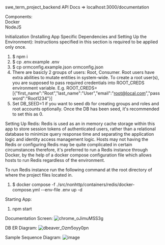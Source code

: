 swe_term_project_backend 
API Docs => localhost:3000/documentation

Components:\
Docker\
NodeJS

Initialization (Installing App Specific Dependencies and Setting Up the Environment):
Instructions specified in this section is required to be applied only once.
1. $ npm i
2. $ cp .env.example .env
3. $ cp ormconfig.example.json ormconfig.json
4. There are basicly 2 groups of users: Root, Consumer. Root users have extra abilities to mutate entities in system-wide. To create a root user(s), you are supposed to pass required credentials into ROOT_CREDS environment variable. E.g. ROOT_CREDS=[{"first_name":"Root","last_name":"User","email":"root@local.com","password":"Root1234"}]
5. Set DB_SEED=1 if you want to seed db for creating groups and roles and root accounts optionally. Once the DB has been seed, it's recommended to set this as 0.


Setting Up Redis:
Redis is used as an in memory cache storage within this app to store session tokens of authenticated users, rather than a relational database to minimize query response time and separating the application logic and identity access management logic. Hosts may not having the Redis or configuring Redis may be quite complicated in certain circumstances therefore, it's preferred to run a Redis instance through Docker, by the help of  a docker compose configuration file which allows hosts to run Redis regardless of the environment.

To run Redis instance run the following command at the root directory of where the project files located in.
1. $ docker compose -f ./src/nonhttp/containers/redis/docker-compose.yml --env-file .env up -d

Starting App:
1. npm start

Documentation Screen:
![chrome_oJimuMSS3g](https://user-images.githubusercontent.com/45673838/148992109-a2469793-1cb2-4c71-abfe-6189f678b67c.png)

DB ER Diagram:
![dbeaver_Ozm5oyy0pn](https://user-images.githubusercontent.com/45673838/148992152-deefb320-f475-4939-a05f-05828843b815.png)

Sample Sequence Diagram:
![image](https://user-images.githubusercontent.com/45673838/148992181-40d49e5b-f0fa-4d4a-88c9-b910a47e773d.png)
